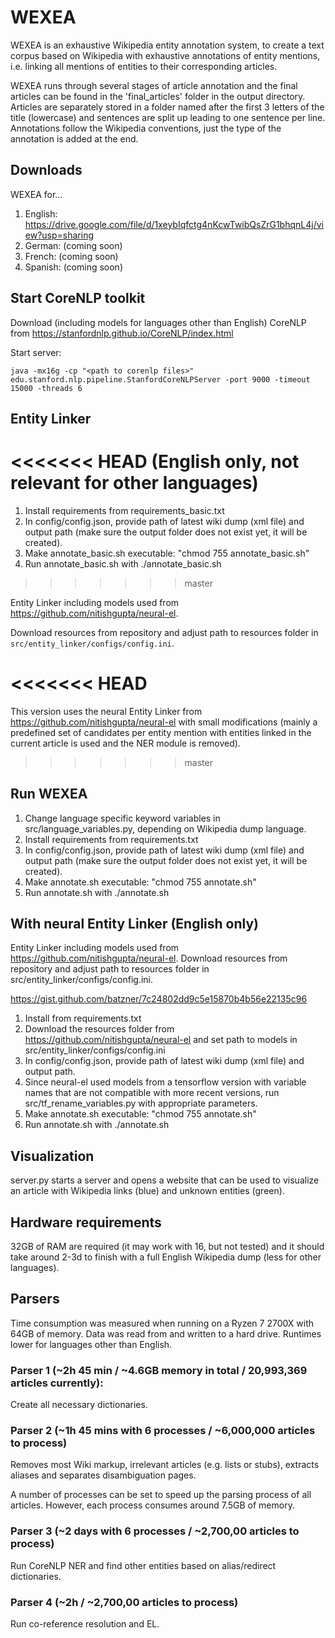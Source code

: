 # WEXEA

WEXEA is an exhaustive Wikipedia entity annotation system, to create a text corpus based on Wikipedia with exhaustive annotations of entity mentions, i.e. linking all mentions of entities to their corresponding articles.

WEXEA runs through several stages of article annotation and the final articles can be found in the 'final_articles' folder in the output directory.
Articles are separately stored in a folder named after the first 3 letters of the title (lowercase) and sentences are split up leading to one sentence per line.
Annotations follow the Wikipedia conventions, just the type of the annotation is added at the end.

## Downloads

WEXEA for...

1. English: https://drive.google.com/file/d/1xeybIqfctg4nKcwTwibQsZrG1bhqnL4j/view?usp=sharing
2. German: (coming soon)
3. French: (coming soon)
4. Spanish: (coming soon)

## Start CoreNLP toolkit

Download (including models for languages other than English) CoreNLP from https://stanfordnlp.github.io/CoreNLP/index.html

Start server:
```
java -mx16g -cp "<path to corenlp files>" edu.stanford.nlp.pipeline.StanfordCoreNLPServer -port 9000 -timeout 15000 -threads 6
```

## Entity Linker

<<<<<<< HEAD
(English only, not relevant for other languages)
=======
1. Install requirements from requirements_basic.txt
2. In config/config.json, provide path of latest wiki dump (xml file) and output path (make sure the output folder does not exist yet, it will be created).
3. Make annotate_basic.sh executable: "chmod 755 annotate_basic.sh"
4. Run annotate_basic.sh with ./annotate_basic.sh
>>>>>>> master

Entity Linker including models used from https://github.com/nitishgupta/neural-el. 

Download resources from repository and adjust path to resources folder in ```src/entity_linker/configs/config.ini```.

<<<<<<< HEAD
=======
This version uses the neural Entity Linker from https://github.com/nitishgupta/neural-el with small modifications (mainly a predefined set of candidates per entity mention with entities linked in the current article is used and the NER module is removed).
>>>>>>> master

## Run WEXEA

1. Change language specific keyword variables in src/language_variables.py, depending on Wikipedia dump language.
2. Install requirements from requirements.txt
3. In config/config.json, provide path of latest wiki dump (xml file) and output path (make sure the output folder does not exist yet, it will be created).
4. Make annotate.sh executable: "chmod 755 annotate.sh"
5. Run annotate.sh with ./annotate.sh

## With neural Entity Linker (English only)

Entity Linker including models used from https://github.com/nitishgupta/neural-el. 
Download resources from repository and adjust path to resources folder in src/entity_linker/configs/config.ini.

https://gist.github.com/batzner/7c24802dd9c5e15870b4b56e22135c96


1. Install from requirements.txt
2. Download the resources folder from https://github.com/nitishgupta/neural-el and set path to models in src/entity_linker/configs/config.ini
3. In config/config.json, provide path of latest wiki dump (xml file) and output path.
4. Since neural-el used models from a tensorflow version with variable names that are not compatible with more recent versions, run src/tf_rename_variables.py with appropriate parameters.
5. Make annotate.sh executable: "chmod 755 annotate.sh"
6. Run annotate.sh with ./annotate.sh

## Visualization

server.py starts a server and opens a website that can be used to visualize an article with Wikipedia links (blue) and unknown entities (green).

## Hardware requirements

32GB of RAM are required (it may work with 16, but not tested) and it should take around 2-3d to finish with a full English Wikipedia dump (less for other languages).

## Parsers

Time consumption was measured when running on a Ryzen 7 2700X with 64GB of memory. Data was read from and written to a hard drive. Runtimes lower for languages other than English.

### Parser 1 (~2h 45 min / ~4.6GB memory in total / 20,993,369 articles currently):
Create all necessary dictionaries.

### Parser 2 (~1h 45 mins with 6 processes / ~6,000,000 articles to process)
Removes most Wiki markup, irrelevant articles (e.g. lists or stubs), extracts aliases and separates disambiguation pages.

A number of processes can be set to speed up the parsing process of all articles. However, each process consumes around 7.5GB of memory.

### Parser 3 (~2 days with 6 processes / ~2,700,00 articles to process)

Run CoreNLP NER and find other entities based on alias/redirect dictionaries.

### Parser 4 (~2h / ~2,700,00 articles to process)

Run co-reference resolution and EL.

